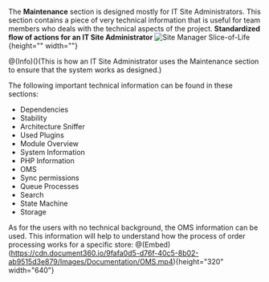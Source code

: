 The **Maintenance** section is designed mostly for IT Site Administrators.
This section contains a piece of very technical information that is useful for team members who deals with the technical aspects of the project. 
**Standardized flow of actions for an IT Site Administrator**
![Site Manager Slice-of-Life](https://cdn.document360.io/9fafa0d5-d76f-40c5-8b02-ab9515d3e879/Images/Documentation/Site%20Manager%20Slice-of-Life.png){height="" width=""}

@(Info)()(This is how an IT Site Administrator uses the Maintenance section to ensure that the system works as designed.)

The following important technical information can be found in these sections:
* Dependencies
* Stability
* Architecture Sniffer
* Used Plugins
* Module Overview
* System Information
* PHP Information
* OMS
* Sync permissions
* Queue Processes
* Search
* State Machine
* Storage

As for the users with no technical background, the OMS information can be used. This information will help to understand how the process of order processing works for a specific store:
@(Embed)(https://cdn.document360.io/9fafa0d5-d76f-40c5-8b02-ab9515d3e879/Images/Documentation/OMS.mp4){height="320" width="640"}